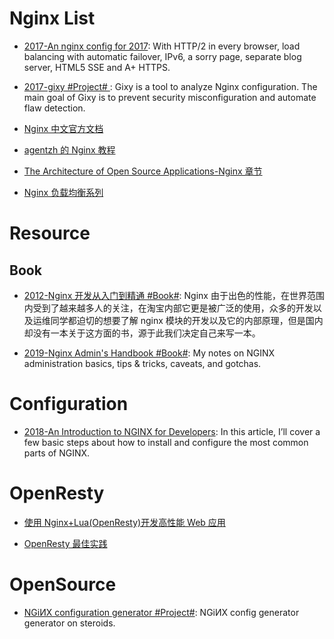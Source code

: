# Nginx List

- [2017-An nginx config for 2017](https://certsimple.com/blog/nginx-http2-load-balancing-config): With HTTP/2 in every browser, load balancing with automatic failover, IPv6, a sorry page, separate blog server, HTML5 SSE and A+ HTTPS.

- [2017-gixy #Project# ](https://github.com/yandex/gixy): Gixy is a tool to analyze Nginx configuration. The main goal of Gixy is to prevent security misconfiguration and automate flaw detection.

- [Nginx 中文官方文档](https://www.gitbook.com/book/wizardforcel/nginx-doc/details)

- [agentzh 的 Nginx 教程](https://openresty.org/download/agentzh-nginx-tutorials-zhcn.html#02-NginxDirectiveExecOrder01)

- [The Architecture of Open Source Applications-Nginx 章节](http://aosabook.org/en/nginx.html)

- [Nginx 负载均衡系列](http://blog.csdn.net/zhangskd/article/details/50208527)

# Resource

## Book

- [2012-Nginx 开发从入门到精通 #Book#](http://tengine.taobao.org/book/index.html): Nginx 由于出色的性能，在世界范围内受到了越来越多人的关注，在淘宝内部它更是被广泛的使用，众多的开发以及运维同学都迫切的想要了解 nginx 模块的开发以及它的内部原理，但是国内却没有一本关于这方面的书，源于此我们决定自己来写一本。

- [2019-Nginx Admin's Handbook #Book#](https://github.com/trimstray/nginx-admins-handbook): My notes on NGINX administration basics, tips & tricks, caveats, and gotchas.

# Configuration

- [2018-An Introduction to NGINX for Developers](https://medium.freecodecamp.org/an-introduction-to-nginx-for-developers-62179b6a458f): In this article, I’ll cover a few basic steps about how to install and configure the most common parts of NGINX.

# OpenResty

- [使用 Nginx+Lua(OpenResty)开发高性能 Web 应用](http://jinnianshilongnian.iteye.com/blog/2280928)

- [OpenResty 最佳实践](https://moonbingbing.gitbooks.io/openresty-best-practices/content/index.html)

# OpenSource

- [NGiИX configuration generator #Project#](https://github.com/valentinxxx/nginxconfig.io): NGiИX config generator generator on steroids.
